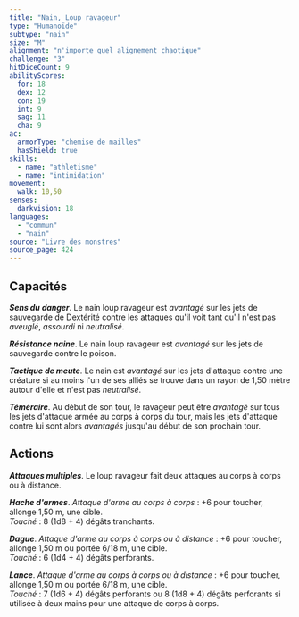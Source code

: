 ```yaml
---
title: "Nain, Loup ravageur"
type: "Humanoïde"
subtype: "nain"
size: "M"
alignment: "n'importe quel alignement chaotique"
challenge: "3"
hitDiceCount: 9
abilityScores:
  for: 18
  dex: 12
  con: 19
  int: 9
  sag: 11
  cha: 9
ac:
  armorType: "chemise de mailles"
  hasShield: true
skills:
  - name: "athletisme"
  - name: "intimidation"
movement:
  walk: 10,50
senses:
  darkvision: 18
languages:
  - "commun"
  - "nain"
source: "Livre des monstres"
source_page: 424
---
```

## Capacités
_**Sens du danger**_. Le nain loup ravageur est _avantagé_ sur les jets de sauvegarde de Dextérité contre les attaques qu'il voit tant qu'il n'est pas _aveuglé_, _assourdi_ ni _neutralisé_.

_**Résistance naine**_. Le nain loup ravageur est _avantagé_ sur les jets de sauvegarde contre le poison.

_**Tactique de meute**_. Le nain est _avantagé_ sur les jets d'attaque contre une créature si au moins l'un de ses alliés se trouve dans un rayon de 1,50 mètre autour d'elle et n'est pas _neutralisé_.

_**Téméraire**_. Au début de son tour, le ravageur peut être _avantagé_ sur tous les jets d'attaque armée au corps à corps du tour, mais les jets d'attaque contre lui sont alors _avantagés_ jusqu'au début de son prochain tour.

## Actions
_**Attaques multiples**_. Le loup ravageur fait deux attaques au corps à corps ou à distance.

_**Hache d'armes**_. _Attaque d'arme au corps à corps_ : +6 pour toucher, allonge 1,50 m, une cible.  
_Touché_ : 8 (1d8 + 4) dégâts tranchants.

_**Dague**_. _Attaque d'arme au corps à corps ou à distance_ : +6 pour toucher, allonge 1,50 m ou portée 6/18 m, une cible.  
_Touché_ : 6 (1d4 + 4) dégâts perforants.

_**Lance**_. _Attaque d'arme au corps à corps ou à distance_ : +6 pour toucher, allonge 1,50 m ou portée 6/18 m, une cible.  
_Touché_ : 7 (1d6 + 4) dégâts perforants ou 8 (1d8 + 4) dégâts perforants si utilisée à deux mains pour une attaque de corps à corps.
